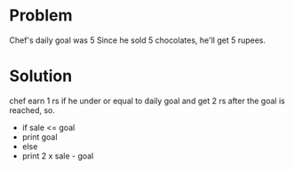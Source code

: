 # Problem 
Chef's daily goal was 5 Since he sold 5 chocolates, he'll get 5 rupees.

# Solution 
chef earn 1 rs if he under or equal to daily goal and get 2 rs after the goal is reached, so.

- if sale <= goal
- print goal
- else 
- print 2 x sale - goal 
